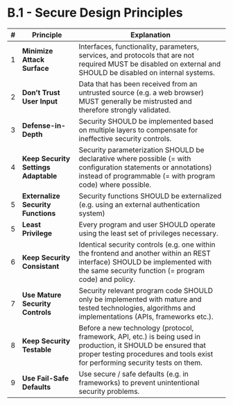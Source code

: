 # B.1 - Secure Design Principles

| # | Principle | Explanation |
| ------------- | ------------- | ------------- |
| 1 | **Minimize Attack Surface** | Interfaces, functionality, parameters, services, and protocols that are not required MUST be disabled on external and SHOULD be disabled on internal systems. |
| 2 | **Don’t Trust User Input** | Data that has been received from an untrusted source (e.g. a web browser) MUST generally be mistrusted and therefore strongly validated. |
| 3 | **Defense-in-Depth** | Security SHOULD be implemented based on multiple layers to compensate for ineffective security controls. |
| 4 | **Keep Security Settings Adaptable** | Security parameterization SHOULD be declarative where possible (= with configuration statements or annotations) instead of programmable (= with program code) where possible. |
| 5 | **Externalize Security Functions** | Security functions SHOULD be externalized (e.g. using an external authentication system) |
| 5 | **Least Privilege** | Every program and user SHOULD operate using the least set of privileges necessary. |
| 6 | **Keep Security Consistant** | Identical security controls (e.g. one within the frontend and another within an REST interface) SHOULD be implemented with the same security function (= program code) and policy. |
| 7 | **Use Mature Security Controls** | Security relevant program code SHOULD only be implemented with mature and tested technologies, algorithms and implementations (APIs, frameworks etc.).  |
| 8 | **Keep Security Testable** | Before a new technology (protocol, framework, API, etc.) is being used in production, it SHOULD be ensured that proper testing procedures and tools exist for performing security tests on them. |
| 9 | **Use Fail-Safe Defaults** | Use secure / safe defaults (e.g. in frameworks) to prevent unintentional security problems.  |
